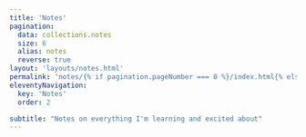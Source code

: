 ```yaml
---
title: 'Notes'
pagination:
  data: collections.notes
  size: 6
  alias: notes
  reverse: true
layout: 'layouts/notes.html'
permalink: 'notes/{% if pagination.pageNumber === 0 %}/index.html{% else %}page-{{ pagination.pageNumber + 1 }}/index.html{% endif %}'
eleventyNavigation:
  key: 'Notes'
  order: 2

subtitle: "Notes on everything I'm learning and excited about"
---
```

